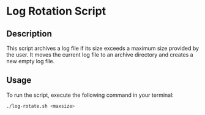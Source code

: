 # Log Rotation Script

## Description

This script archives a log file if its size exceeds a maximum size provided by the user. It moves the current log file to an archive directory and creates a new empty log file.

## Usage

To run the script, execute the following command in your terminal:

```bash
./log-rotate.sh <maxsize>

